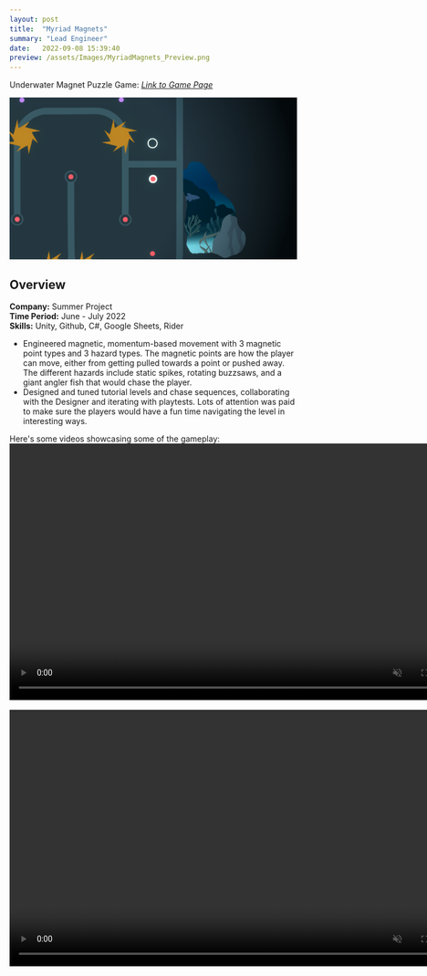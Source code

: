 ```yaml
---
layout: post
title:  "Myriad Magnets"
summary: "Lead Engineer"
date:   2022-09-08 15:39:40
preview: /assets/Images/MyriadMagnets_Preview.png
---
```


Underwater Magnet Puzzle Game: [_Link to Game Page_](https://dwagon6.itch.io/myriad-magnets)

![Picture 1](/assets/Images/MyriadMagnets_Full.png)

## Overview
**Company:** Summer Project<br>
**Time Period:** June - July 2022<br>
**Skills:** Unity, Github, C#, Google Sheets, Rider<br>

- Engineered magnetic, momentum-based movement with 3 magnetic point types and 3 hazard types. The magnetic points are how the player can move, either from getting pulled towards a point or pushed away. The different hazards include static spikes, rotating buzzsaws, and a giant angler fish that would chase the player.
- Designed and tuned tutorial levels and chase sequences, collaborating with the Designer and iterating with playtests. Lots of attention was paid to make sure the players would have a fun time navigating the level in interesting ways.

Here's some videos showcasing some of the gameplay: <br>
<video width="800" height="450" autoplay loop controls muted>
   <source type="video/mp4" src="/assets/Videos/MyriadMagnets_Clip1.mp4">
</video>

<video width="800" height="450" autoplay loop controls muted>
   <source type="video/mp4" src="/assets/Videos/MyriadMagnets_Clip2.mp4">
</video>
